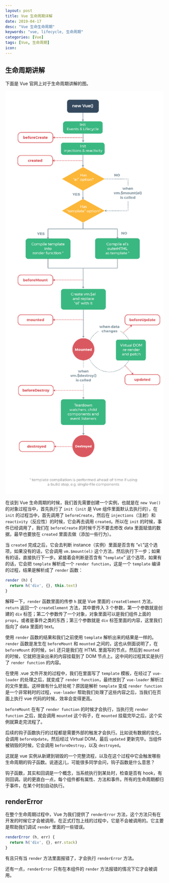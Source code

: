 ```yaml
---
layout: post
title: Vue 生命周期详解
date: 2019-04-17
desc: "Vue 生命生命周期"
keywords: "vue, lifecycle, 生命周期"
categories: [Vue]
tags: [Vue, 生命周期]
icon:
---
```


## 生命周期讲解

下面是 Vue 官网上对于生命周期讲解的图。

<div style="text-align: center"><img width="700" src="https://github.com/Soulwail/Soulwail.github.io/raw/master/image_files/lifecycle.png"/></div>

在谈到 Vue 生命周期的时候，我们首先需要创建一个实例，也就是在 `new Vue()` 的对象过程当中，首先执行了 `init`（`init` 是 Vue 组件里面默认去执行的），在 `init` 的过程当中，首先调用了 `beforeCreate`，然后在 `injections`（注射）和 `reactivity`（反应性）的时候，它会再去调用 `created`。所以在 `init` 的时候，事件已经调用了，我们在 `beforeCreate` 的时候千万不要去修改 data 里面赋值的数据，最早也要放在 `created` 里面去做（添加一些行为）。

当 `created` 完成之后，它会去判断 instance（实例）里面是否含有 “`el`”这个选项，如果没有的话，它会调用 `vm.$mount(el)` 这个方法，然后执行下一步；如果有的话，直接执行下一步。紧接着会判断是否含有 “`template`” 这个选项，如果有的话，它会把 `template` 解析成一个 `render function`，这是一个 `template` 编译的过程，结果是解析成了 `render` 函数：

```javascript
render (h) {
  return h('div', {}, this.text)
}
```

解释一下，`render` 函数里面的传参 `h` 就是 Vue 里面的 `createElement` 方法，`return` 返回一个 `createElement` 方法，其中要传入 3 个参数，第一个参数就是创建的 `div` 标签；第二个参数传了一个对象，对象里面可以是我们组件上面的 `props`，或者是事件之类的东西；第三个参数就是 `div` 标签里面的内容，这里我们指向了 data 里面的 text。

使用 `render` 函数的结果和我们之前使用 `template` 解析出来的结果是一样的。`render` 函数是发生在 `beforeMount` 和 `mounted` 之间的，这也从侧面说明了，在 `beforeMount` 的时候，`$el` 还只是我们在 HTML 里面写的节点，然后到 `mounted` 的时候，它就把渲染出来的内容挂载到了 DOM 节点上。这中间的过程其实是执行了 `render function` 的内容。

在使用 .vue 文件开发的过程中，我们在里面写了 `template` 模板，在经过了 `vue-loader` 的处理之后，就变成了 `render function`，最终放到了 `vue-loader` 解析过的文件里面。这样做有什么好处呢？原因是解析 `template` 变成 `render function` 是一个非常耗时的过程，`vue-loader` 帮助我们处理了这些内容之后，当我们在页面上执行 vue 代码的时候，效率会变得更高。

`beforeMount` 在有了 `render function` 的时候才会执行，当执行完 `render function` 之后，就会调用 `mounted` 这个钩子，在 `mounted` 挂载完毕之后，这个实例就算走完流程了。

后续的钩子函数执行的过程都是需要外部的触发才会执行。比如说有数据的变化，会调用 `beforeUpdate`，然后经过 Virtual DOM，最后 `updated` 更新完毕。当组件被销毁的时候，它会调用 `beforeDestroy`，以及 `destroyed`。

这就是 vue 实例从新建到销毁的一个完整流程，以及在这个过程中它会触发哪些生命周期的钩子函数。说道这儿，可能很多同学会问，钩子函数是什么意思？

钩子函数，其实和回调是一个概念，当系统执行到某处时，检查是否有 hook，有则回调。说的更直白一点，每个组件都有属性、方法和事件。所有的生命周期都归于事件，在某个时刻自动执行。

## renderError

在整个生命周期过程中，Vue 为我们提供了 `renderError` 方法，这个方法只有在开发的时候它才会被调用，在正式打包上线的过程中，它是不会被调用的。它主要是帮助我们调试 `render` 里面的一些错误。

```javascript
renderError (h, err) {
  return h('div', {}, err.stack)
}
```

有且只有当 `render` 方法里面报错了，才会执行 `renderError` 方法。

还有一点，`renderError` 只有在本组件的 `render` 方法报错的情况下它才会被调用。